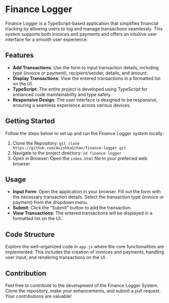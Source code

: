 # Finance Logger

Finance Logger is a TypeScript-based application that simplifies financial tracking by allowing users to log and manage transactions seamlessly. This system supports both invoices and payments and offers an intuitive user interface for a smooth user experience.

## Features

- **Add Transactions**: Use the form to input transaction details, including type (invoice or payment), recipient/sender, details, and amount.
- **Display Transactions**: View the entered transactions in a formatted list on the UI.
- **TypeScript**: The entire project is developed using TypeScript for enhanced code maintainability and type safety.
- **Responsive Design**: The user interface is designed to be responsive, ensuring a seamless experience across various devices.

## Getting Started

Follow the steps below to set up and run the Finance Logger system locally:

1. Clone the Repository: `git clone https://github.com/AvishkaGihan/finance-logger.git`
2. Navigate to the project directory: `cd finance-logger`
3. Open in Browser: Open the `index.html` file in your preferred web browser.

## Usage

- **Input Form**: Open the application in your browser. Fill out the form with the necessary transaction details. Select the transaction type (invoice or payment) from the dropdown menu.
- **Submit**: Click the "Submit" button to add the transaction.
- **View Transactions**: The entered transactions will be displayed in a formatted list on the UI.

## Code Structure

Explore the well-organized code in `app.js` where the core functionalities are implemented. This includes the creation of invoices and payments, handling user input, and rendering transactions on the UI.

## Contribution

Feel free to contribute to the development of the Finance Logger System. Clone the repository, make your enhancements, and submit a pull request. Your contributions are valuable!
